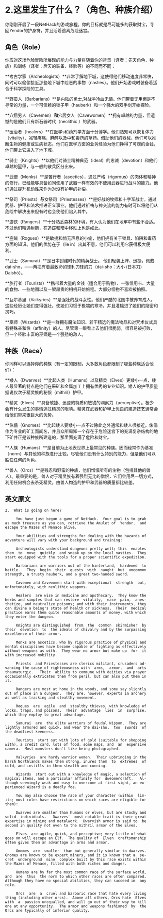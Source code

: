 # 2.这里发生了什么？（角色、种族介绍）

你刚刚开启了一段NetHack的游戏旅程。你的目标就是尽可能多的获取财宝，寻回Yendor的护身符，并且活着逃离危险迷宫。

## 角色（Role）

你应对这场危险冒险所展现的能力与力量将随着你的背景（译者：先天角色、种族）和训练（译者：后天的装备、经验等）的不同而不同：

**考古学家（Archeologists）**非常了解地下城，这使得他们移动速度非常快，同时可以偷偷接近那些地下城中险恶的事物（nasties）。他们开始游戏时装备着适合于科学探险的工具。

**野蛮人（Barbarians）**是内陆的勇士,对战争冷血无情。他们带着无用但是不寻常的力量，一个可信赖的锁子甲（hauberk）和一个强大的双手剑开始探险。

**穴居男人（Cavemen）**和**穴居女人（Cavewomen）**拥有卓越的力量，但遗憾的是他们只有新石器时代（neolithic ）的武器。

**医治者（healers）**在医学s和药剂学方面十分博学。他们熟知可以恢复体力（vitality）、减轻疼痛、麻醉以及中和毒药的草药。借助他们的器械，他们可以推断生物的健康或生病状态。他们在医学方面的业务经验为他们挣得了可观的金钱，他们带上它进入了地下城。

**骑士（Knights）**以他们对骑士精神典范（ideal）的忠诚（devotion）和他们卓越的盔甲，与一般的散兵区分出来。

**武僧（Monks）**是苦行者（ascetics），通过严格（rigorous）的肉体和精神的修行，已经能够具备如同使用了武器一样有效的不使用武器进行战斗的能力。他们通过提升机动性来作为对没有护甲的补偿。

**祭司（Priests）**与**女祭司（Priestesses）**是好战的牧师和十字军战士，通过武器、护甲和法术推进正义事业。他们通过祈祷与神交流的能力有时可以将他们从危险中解决出来但有时也会使他们陷入其中。

**游侠（Rangers）**十分熟悉森林的环境，有人认为他们在地牢中有些不合适。不过他们精通射箭，在追踪和暗中移动上也是如此。

**盗贼（Rogues）**是敏捷和悄无声息的小偷，他们拥有关于锁具、陷阱和毒药方面的知识。他们的优势在于（lie in）出其不意，他们可以利用它获得极大便利。

**武士（Samurai）**是日本封建时代的精英战士。 他们轻装上阵、迅捷，佩戴dai-sho，——两把有着最致命的锋利刀锋的刀（dai-sho：大小 (日本刀) Daishō）。

**旅行者（Tourists）**携带着大量的金钱（适合用于购物）、一张信用卡、大量的食物、一些地图以及一架昂贵的相机开始旅程。大部分怪物不喜欢被拍照。

**瓦尔基里（Valkyries）**是强壮的战斗女性。他们严酷的北国中被养育成人，这些经历让她们变得强壮，使她们习惯于极端的寒冷，并且灌输进了她们的隐密和灵巧。

**巫师（Wizards）**是一群拥有魔法知识、若干精选的魔法物品和对咒术仪式具有特殊亲和性（affinity）的人。尽管第一眼看上去他们很脆弱，很容易被打败，但一个经验丰富的巫师是一个强劲的敌人。

## 种族（Race）

你同样可以选择你的种族（有一定的限制，大多数角色都限制了哪些种族适合他们）：

**矮人（Dwarves）**比起人类（Humans）以及精灵（Elves）更矮小一点，矮人最显著的特点是他们在采矿和金属加工上拥有优秀的专业知识。矮人的护甲质量据说仅次于精灵族的秘银（mithril）护甲。

**精灵（Elves）**具备敏捷、迅速的特质和敏锐的洞察力（perceptive）。极少会有什么发生的事情逃过精灵的眼睛。精灵在武器和护甲上优良的建造技艺通常会给他们带来很巨大的优势。

**侏儒（Gnomes）**比起矮人要矮小一点不过除此之外通常和矮人很接近。侏儒作为专业的矿工而闻名，并且众所周知一个存在于危险迷宫下的充满复杂结构的地下矿井正是该种族所建造的，那里面充满了危险和财宝。

**人族（Humans）**是目前为止地表世界上最常见的种族。因而经常作为基准（norm）与其他的种族进行比较。尽管他们没有什么特别的能力，但是他们可以胜任任何的角色。

**兽人（Orcs）**是残忍和野蛮的种族，他们憎恨所有的生物（包括其他的兽人）。最重要的是，兽人对于精灵族有着强烈无比的憎恨，它们会用尽一切方式，利用任何机会去杀死精灵。由兽人构造的护甲和武器的质量都比较差。

## 英文原文

```
2.  What is going on here?

     You have just begun a game of NetHack.  Your goal is to grab
as much treasure as you can, retrieve the Amulet of  Yendor,  and
escape the Mazes of Menace alive.

     Your abilities and strengths for dealing with the hazards of
adventure will vary with your background and training:

     Archeologists understand dungeons pretty well; this  enables
them  to  move  quickly  and sneak up on the local nasties.  They
start equipped with the tools for a proper scientific expedition.

     Barbarians are warriors out of the hinterland,  hardened  to
battle.   They  begin  their  quests  with  naught  but  uncommon
strength, a trusty hauberk, and a great two-handed sword.

     Cavemen and Cavewomen start with exceptional  strength  but,
unfortunately, with neolithic weapons.

     Healers  are wise in medicine and apothecary.  They know the
herbs and simples that can restore  vitality,  ease  pain,  anes-
thetize, and neutralize poisons; and with their instruments, they
can divine a being's state of health or sickness.  Their  medical
practice earns them quite reasonable amounts of money, with which
they enter the dungeon.

     Knights are distinguished  from  the  common  skirmisher  by
their  devotion  to  the ideals of chivalry and by the surpassing
excellence of their armor.

     Monks are ascetics, who by rigorous practice of physical and
mental disciplines have become capable of fighting as effectively
without weapons as with.  They wear no armor but make up  for  it
with increased mobility.

     Priests  and Priestesses are clerics militant, crusaders ad-
vancing the cause of righteousness with  arms,  armor,  and  arts
thaumaturgic.   Their  ability to commune with deities via prayer
occasionally extricates them from peril, but can also put them in
it.

     Rangers are most at home in the woods, and some say slightly
out of place in a dungeon.  They are, however, experts in archery
as well as tracking and stealthy movement.

     Rogues  are  agile  and  stealthy thieves, with knowledge of
locks, traps, and poisons.  Their  advantage  lies  in  surprise,
which they employ to great advantage.

     Samurai  are  the elite warriors of feudal Nippon.  They are
lightly armored and quick, and wear the dai-sho,  two  swords  of
the deadliest keenness.

     Tourists  start out with lots of gold (suitable for shopping
with), a credit card, lots of food, some maps, and  an  expensive
camera.  Most monsters don't like being photographed.

     Valkyries  are hardy warrior women.  Their upbringing in the
harsh Northlands makes them strong, inures them  to  extremes  of
cold, and instills in them stealth and cunning.

     Wizards  start out with a knowledge of magic, a selection of
magical items, and a particular affinity for  dweomercraft.   Al-
though seemingly weak and easy to overcome at first sight, an ex-
perienced Wizard is a deadly foe.

     You may also choose the race of your character (within  lim-
its; most roles have restrictions on which races are eligible for
them):

     Dwarves are smaller than humans or elves, but are stocky and
solid  individuals.   Dwarves'  most notable trait is their great
expertise in mining and metalwork.  Dwarvish armor is said to  be
second in quality not even to the mithril armor of the Elves.

     Elves  are agile, quick, and perceptive; very little of what
goes on will escape an Elf.  The quality of  Elven  craftsmanship
often gives them an advantage in arms and armor.

     Gnomes  are  smaller  than but generally similar to dwarves.
Gnomes are known to be expert miners, and it is known that a  se-
cret  underground  mine  complex built by this race exists within
the Mazes of Menace, filled with both riches and danger.

     Humans are by far the most common race of the surface world,
and  are  thus  the norm to which other races are often compared.
Although they have no special abilities, they can succeed in  any
role.

     Orcs  are  a  cruel and barbaric race that hate every living
thing (including other orcs).  Above all others, Orcs hate  Elves
with  a  passion unequalled, and will go out of their way to kill
one at any opportunity.  The armor and weapons fashioned  by  the
Orcs are typically of inferior quality.
```

